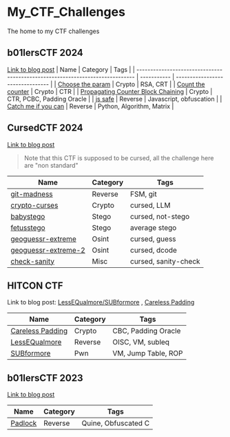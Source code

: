 # My_CTF_Challenges
The home to my CTF challenges

## b01lersCTF 2024

[Link to blog post](https://blog.bronson113.org/2024/04/15/b01lersctf-2024-author-writeup.html)
| Name                                                                          | Category    | Tags                             |
| ----------------------------------------------------------------------------- | ----------- | -------------------------------- |
| [Choose the param](<b01lersCTF2024/choose_the_param>)                         | Crypto      | RSA, CRT                         |
| [Count the counter](<b01lersCTF2024/count_the_counter>)                       | Crypto      | CTR                              |
| [Propagating Counter Block Chaining](<b01lersCTF2024/counter_block_chaining>) | Crypto      | CTR, PCBC, Padding Oracle        |
| [js safe](<b01lersCTF2024/js-safe>)                                           | Reverse     | Javascript, obfuscation          |
| [Catch me if you can](<b01lersCTF2024/catch-me-if-you-can>)                   | Reverse     | Python, Algorithm, Matrix        |

## CursedCTF 2024

[Link to blog post](https://blog.bronson113.org/2024/04/03/cursed.html)

> Note that this CTF is supposed to be cursed, all the challenge here are "non standard"

| Name                                                       | Category    | Tags                             |
| ---------------------------------------------------------- | ----------- | -------------------------------- |
| [git-madness](<cursedctf2024/git-madness>)                 | Reverse     | FSM, git                         |
| [crypto-curses](<cursedctf2024/chatgpt>)                   | Crypto      | cursed, LLM                      |
| [babystego](<cursedctf2024/babystego>)                     | Stego       | cursed, not-stego                |
| [fetusstego](<cursedctf2024/fetusstego>)                   | Stego       | average stego                    |
| [geoguessr-extreme](<cursedctf2024/geoguessr-extreme>)     | Osint       | cursed, guess                    |
| [geoguessr-extreme-2](<cursedctf2024/geoguessr-extreme-2>) | Osint       | cursed, dcode                    |
| [check-sanity](<cursedctf2024/check-sanity>)               | Misc        | cursed, sanity-check             |

## HITCON CTF

Link to blog post: [LessEQualmore/SUBformore](https://blog.bronson113.org/2023/09/10/hitcon-ctf-2023-lessequalmore-subformore.html)
, [Careless Padding](https://blog.bronson113.org/2023/09/08/hitconctf-2023-careless-padding.html)

| Name                                                  | Category    | Tags                             |
| ----------------------------------------------------- | ----------- | -------------------------------- |
| [Careless Padding](<HITCON CTF 2023/CarelessPadding>) | Crypto      | CBC, Padding Oracle              |
| [LessEQualmore](<HITCON CTF 2023/LessEQualmore>)      | Reverse     | OISC, VM, subleq                 |
| [SUBformore](<HITCON CTF 2023/LessEQualmore>)         | Pwn         | VM, Jump Table, ROP              |


## b01lersCTF 2023

[Link to blog post](https://blog.bronson113.org/2023/03/23/b01lersctf-padlock.html)

| Name                                                     | Category    | Tags                             |
| -------------------------------------------------------- | ----------- | -------------------------------- |
| [Padlock](<b01lersCTF2023/quine>)                         | Reverse     | Quine, Obfuscated C              |
